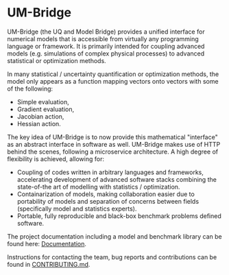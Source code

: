 # UM-Bridge

UM-Bridge (the UQ and Model Bridge) provides a unified interface for numerical models that is accessible from virtually any programming language or framework. It is primarily intended for coupling advanced models (e.g. simulations of complex physical processes) to advanced statistical or optimization methods.

In many statistical / uncertainty quantification or optimization methods, the model only appears as a function mapping vectors onto vectors with some of the following:
* Simple evaluation,
* Gradient evaluation,
* Jacobian action,
* Hessian action.

The key idea of UM-Bridge is to now provide this mathematical "interface" as an abstract interface in software as well. UM-Bridge makes use of HTTP behind the scenes, following a microservice architecture. A high degree of flexibility is achieved, allowing for:

* Coupling of codes written in arbitrary languages and frameworks, accelerating development of advanced software stacks combining the state-of-the art of modelling with statistics / optimization.
* Containarization of models, making collaboration easier due to portability of models and separation of concerns between fields (specifically model and statistics experts).
* Portable, fully reproducible and black-box benchmark problems defined software.

The project documentation including a model and benchmark library can be found here: [Documentation](https://um-bridge-benchmarks.readthedocs.io/en/docs/).

Instructions for contacting the team, bug reports and  contributions can be found in [CONTRIBUTING.md](CONTRIBUTING.md).
